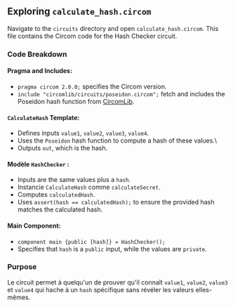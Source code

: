 ## Exploring `calculate_hash.circom`

Navigate to the `circuits` directory and open `calculate_hash.circom`. This file contains the Circom code for the Hash Checker circuit.

### Code Breakdown

#### Pragma and Includes:

- `pragma circom 2.0.0;` specifies the Circom version.
- `include "circomlib/circuits/poseidon.circom";` fetch and includes the Poseidon hash function from [CircomLib](https://github.com/iden3/circomlib).

#### `CalculateHash` Template:

- Defines inputs `value1`, `value2`, `value3`, `value4`.
- Uses the `Poseidon` hash function to compute a hash of these values.\
- Outputs `out`, which is the hash.

#### Modèle `HashChecker` :

- Inputs are the same values plus a `hash`.
- Instancie `CalculateHash` comme `calculateSecret`.
- Computes `calculatedHash`.
- Uses `assert(hash == calculatedHash);` to ensure the provided hash matches the calculated hash.

#### Main Component:

- `component main {public [hash]} = HashChecker();`
- Specifies that `hash` is a `public` input, while the values are `private`.

### Purpose

Le circuit permet à quelqu'un de prouver qu'il connaît `value1`, `value2`, `value3` et `value4` qui hache à un `hash` spécifique sans révéler les valeurs elles-mêmes.